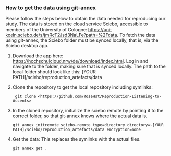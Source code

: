 ### How to get the data using git-annex
Please follow the steps below to obtain the data needed for reproducing our study.
The data is stored on the cloud service Sciebo, accessible to members of the University of Cologne: https://uni-koeln.sciebo.de/s/jmRcT2Jsd3NaLFe?path=%2Fdata. To fetch the data using git-annex, the Sciebo folder must be synced locally, that is, via the Sciebo desktop app.

1. Download the app here: https://hochschulcloud.nrw/de/download/index.html. Log in and navigate to the folder, making sure that is synced locally. The path to the local folder should look like this: [YOUR PATH]/sciebo/reproduction_artefacts/data

4. Clone the repository to get the local repository including symlinks:


   ``` git clone <https://github.com/RoseHst/Reproduction-Listening-to-Accents>```


5. In the cloned repository, initialize the sciebo remote by pointing it to the correct folder, so that git-annex knows where the actual data is.

   ``` git annex initremote sciebo-remote type=directory directory=~[YOUR PATH]/sciebo/reproduction_artefacts/data encryption=none ```

6. Get the data: This replaces the symlinks with the actual files.


   ```git annex get .```
